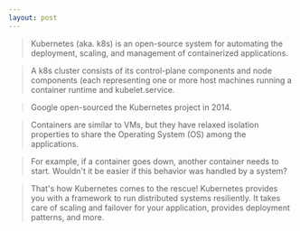 ```yaml
---
layout: post
---
```


> Kubernetes (aka. k8s) is an open-source system for automating the deployment, scaling, and management of containerized applications.

> A k8s cluster consists of its control-plane components and node components (each representing one or more host machines running a container runtime and kubelet.service.

> Google open-sourced the Kubernetes project in 2014. 

> Containers are similar to VMs, but they have relaxed isolation properties to share the Operating System (OS) among the applications.

> For example, if a container goes down, another container needs to start. Wouldn't it be easier if this behavior was handled by a system?

> That's how Kubernetes comes to the rescue! Kubernetes provides you with a framework to run distributed systems resiliently. It takes care of scaling and failover for your application, provides deployment patterns, and more.

